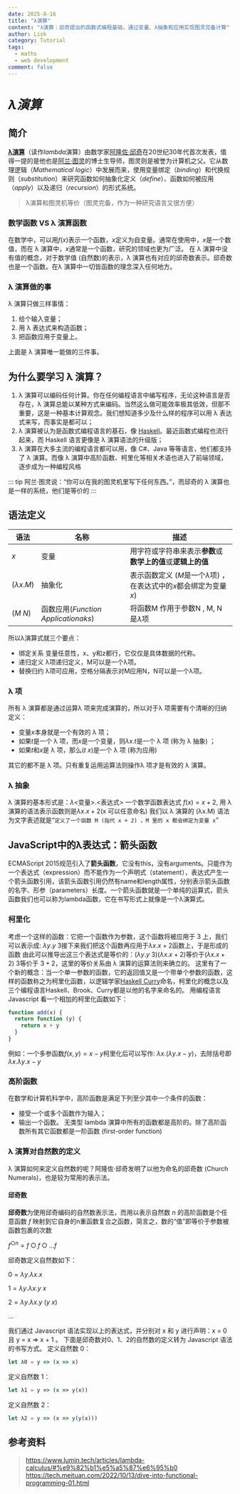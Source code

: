 ```yaml
---
date: 2025-8-16
title: "λ演算"
content: "λ演算：邱奇提出的函数式编程基础，通过变量、λ抽象和应用实现图灵完备计算"
author: Lisk
category: Tutorial
tags:
  - maths
  - web development
comment: false
---
```

# $\lambda 演算$

## 简介
[**λ演算**](https://zh.wikipedia.org/wiki/%ce%9b%e6%bc%94%e7%ae%97#%e8%a7%a3%e9%87%8a%e4%b8%8e%e5%ba%94%e7%94%a8)（读作*lambda*演算）由数学家[阿隆佐·邱奇](https://zh.wikipedia.org/wiki/%e9%98%bf%e9%9a%86%e4%bd%90%c2%b7%e9%82%b1%e5%a5%87)在20世纪30年代首次发表，值得一提的是他也是[阿兰·图灵](https://zh.wikipedia.org/wiki/%e8%89%be%e4%bc%a6%c2%b7%e5%9b%be%e7%81%b5)的博士生导师，图灵则是被誉为计算机之父。它从数理逻辑（*Mathematical logic*）中发展而来，使用变量绑定（*binding*）和代换规则（*substitution*）来研究函数如何抽象化定义（*define*）、函数如何被应用（*apply*）以及递归（*recursion*）的形式系统。

> λ演算和图灵机等价（图灵完备，作为一种研究语言又很方便）

### 数学函数 VS λ 演算函数
在数学中，可以用$f(x)$表示一个函数，$x$定义为自变量。通常在使用中，$x$是一个数值，而在 λ 演算中，$x$通常是一个函数，研究的领域也更为广泛。
在 λ 演算中没有值的概念，对于数学值 (自然数)的表示，λ 演算也有对应的邱奇数表示。邱奇数也是一个函数。在λ 演算中一切皆函数的理念深入任何地方。

### λ 演算做的事
λ 演算只做三样事情：
1. 给个输入变量；
2. 用 λ 表达式来构造函数；
3. 把函数应用于变量上。

上面是 λ 演算唯一能做的三件事。

## 为什么要学习 λ 演算？

1. λ 演算可以编码任何计算。你在任何编程语言中编写程序，无论这种语言是否存在，λ 演算总能以某种方式来编码。当然这么做可能效率极其低效，但那不重要，这是一种基本计算观念。我们想知道多少及什么样的程序可以用 λ 表达式来写，而事实是都可以；
2. λ 演算被认为是函数式编程语言的基石，像 [Haskell](https://www.haskell.org/)。最近函数式编程也流行起来，而 Haskell 语言更像是 λ 演算语法的升级版；
3. λ 演算在大多主流的编程语言都可以用，像 C#、Java 等等语言，他们都支持了 λ 演算。而像 λ 演算中高阶函数、柯里化等相关术语也进入了前端领域，逐步成为一种编程风格

::: tip
阿兰·图灵说：“你可以在我的图灵机里写下任何东西。”，而邱奇的 λ 演算也是一样的系统，他们是等价的
:::


## 语法定义
|语法|名称|描述|
|---|---|---|
|$x$|变量|用字符或字符串来表示**参数**或**数学上的值**或**逻辑上的值**
|$(\lambda x.M)$|抽象化|表示函数定义 ($M$是一个$\lambda$项) ，在表达式中的$x$都会绑定为变量$x$)|
|$(M$ $N)$|函数应用(*Function Applicationaks*)|将函数M 作用于参数N , M, N是$\lambda$项|

所以λ演算式就三个要点：
+ 绑定关系
  变量任意性，x、y和z都行，它仅仅是具体数据的代称。
+ 递归定义
  λ项递归定义，M可以是一个λ项。
+ 替换归约
  λ项可应用，空格分隔表示对M应用N，N可以是一个λ项。
  
### λ 项
所有 λ 演算都是通过运算λ 项来完成演算的，所以对于λ 项需要有个清晰的归纳定义：
+ 变量$x$本身就是一个有效的 λ 项；
+ 如果$t$是一个 λ 项，而$x$是一个变量，则$\lambda x.t$是一个 λ 项 (称为 λ 抽象) ；
+ 如果$t$和$x$是 λ 项，那么$(t$ $x)$是一个 λ 项 (称为应用)

其它的都不是 λ 项。只有重复运用运算法则操作λ 项才是有效的 λ 演算。

### λ 抽象
λ 演算的基本形式是：$\lambda$<变量>.<表达式>
一个数学函数表达式 $f(x)=x+2$, 用 λ 演算的语法表示函数则是$\lambda x . x+2$(x 可以任意命名)
我们以 λ 演算的 (λx.M) 语法为文字表述就是“`定义了一个函数 M (指代 x + 2) ，M 里的 x 都会绑定为变量 x`”

## JavaScript中的λ表达式：箭头函数
ECMAScript 2015规范引入了**箭头函数**，它没有this，没有arguments。只能作为一个表达式（expression）而不能作为一个声明式（statement），表达式产生一个箭头函数引用，该箭头函数引用仍然有name和length属性，分别表示箭头函数的名字、形参（parameters）长度。一个箭头函数就是一个单纯的运算式，箭头函数我们也可以称为lambda函数，它在书写形式上就像是一个λ演算式。

### 柯里化
考虑一个这样的函数：它把一个函数作为参数，这个函数将被应用于 3 上，我们可以表示成: $\lambda y.y$ 3接下来我们把这个函数再应用于$\lambda x.x+2$函数上，于是形成的函数 由此可以推导出这三个表达式是等价的：($\lambda y.y$ 3)$(\lambda x.x+2)$等价于($\lambda x.x+2$) $3$等价于 $3+2$，这里的等价关系由 λ 演算的运算法则来确立的。
这里有了一个新的概念：当一个单一参数的函数，它的返回值又是一个带单个参数的函数，这样的函数称之为柯里化函数，以逻辑学家[Haskell Curry](https://zh.wikipedia.org/wiki/%e5%93%88%e6%96%af%e5%87%af%e5%b0%94%c2%b7%e6%9f%af%e9%87%8c)命名，柯里化的概念以及三个编程语言Haskell、Brook、Curry都是以他的名字来命名的。
用编程语言 Javascript 看一个相加的柯里化函数如下：
```js
function add(x) {
  return function (y) {
    return x + y
  }
}
```
例如：一个多参函数$f(x, y)=x-y$柯里化后可以写作: $\lambda x.(\lambda y.x-y)$，去除括号即 $\lambda x.\lambda y.x-y$

### 高阶函数
在数学和计算机科学中，高阶函数是满足下列至少其中一个条件的函数：
+ 接受一个或多个函数作为输入；
+ 输出一个函数。
无类型 lambda 演算中所有的函数都是高阶的。除了高阶函数所有其它函数都是一阶函数 (first-order function) 

### λ 演算对自然数的定义
λ 演算如何来定义自然数的呢？阿隆佐·邱奇发明了以他为命名的邱奇数 (Church Numerals)，也是较为常用的表示法。
#### 邱奇数
**邱奇数**为使用邱奇编码的自然数表示法，而用以表示自然数 $n$ 的高阶函数是个任意函数 $f$ 映射到它自身的n重函数复合之函数，简言之，数的“值”即等价于参数被函数包裹的次数

$f^{\bigcirc n}=f \bigcirc f\bigcirc...f$


邱奇数定义自然数如下：


$0=\lambda y.\lambda x.x$

$1=\lambda y.\lambda x.y$ $x$

$2=\lambda y.\lambda x.y$ $(y$ $x)$

...

我们通过 Javascript 语法实现以上的表达式，并分别对 x 和 y 进行声明：x = 0 且 y = x => x + 1 。
下面是邱奇数对0、1、2的自然数的定义转为 Javascript 语法的书写方式。
定义自然数 0：
```js
let λ0 = y => (x => x)
```
定义自然数 1：
```js
let λ1 = y => (x => y(x))
```
定义自然数 2：
```js
let λ2 = y => (x => y(y(x)))
```


## 参考资料
> https://www.lumin.tech/articles/lambda-calculus/#%e9%82%b1%e5%a5%87%e6%95%b0
> https://tech.meituan.com/2022/10/13/dive-into-functional-programming-01.html

